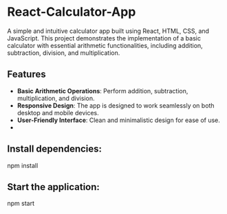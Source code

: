 # React-Calculator-App
A simple and intuitive calculator app built using React, HTML, CSS, and JavaScript. This project demonstrates the implementation of a basic calculator with essential arithmetic functionalities, including addition, subtraction, division, and multiplication.

## Features

- **Basic Arithmetic Operations**: Perform addition, subtraction, multiplication, and division.
- **Responsive Design**: The app is designed to work seamlessly on both desktop and mobile devices.
- **User-Friendly Interface**: Clean and minimalistic design for ease of use.
- 
## Install dependencies:
npm install

## Start the application:
npm start
